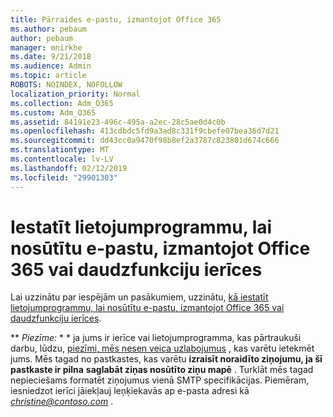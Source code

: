 ```yaml
---
title: Pārraides e-pastu, izmantojot Office 365
ms.author: pebaum
author: pebaum
manager: mnirkhe
ms.date: 9/21/2018
ms.audience: Admin
ms.topic: article
ROBOTS: NOINDEX, NOFOLLOW
localization_priority: Normal
ms.collection: Adm_O365
ms.custom: Adm_O365
ms.assetid: 84191e23-496c-495a-a2ec-28c5ae0d4c0b
ms.openlocfilehash: 413cdbdc5fd9a3ad8c331f9cbefe07bea36d7d21
ms.sourcegitcommit: dd43cc0a9470f98b8ef2a3787c823801d674c666
ms.translationtype: MT
ms.contentlocale: lv-LV
ms.lasthandoff: 02/12/2019
ms.locfileid: "29901303"
---
```

# <a name="set-up-a-multifunction-device-or-application-to-send-email-using-office-365"></a>Iestatīt lietojumprogrammu, lai nosūtītu e-pastu, izmantojot Office 365 vai daudzfunkciju ierīces

Lai uzzinātu par iespējām un pasākumiem, uzzinātu, [kā iestatīt lietojumprogrammu, lai nosūtītu e-pastu, izmantojot Office 365 vai daudzfunkciju ierīces](https://support.office.com/article/69f58e99-c550-4274-ad18-c805d654b4c4).
  
 ** *Piezīme:* * * ja jums ir ierīce vai lietojumprogramma, kas pārtraukuši darbu, lūdzu, [piezīmi, mēs nesen veica uzlabojumus](https://support.microsoft.com/help/4458479/) , kas varētu ietekmēt jums. Mēs tagad no pastkastes, kas varētu **izraisīt noraidīto ziņojumu, ja šī pastkaste ir pilna** **saglabāt ziņas nosūtīto ziņu mapē** . Turklāt mēs tagad nepieciešams formatēt ziņojumus vienā SMTP specifikācijas. Piemēram, iesniedzot ierīci jāiekļauj leņķiekavās ap e-pasta adresi kā *christine@contoso.com* . 
  

